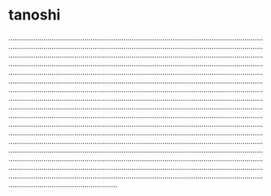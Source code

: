 # tanoshi
.................................................................................................................................................................................................................................................................................................................................................................................................................................................................................................................................................................................................................................................................................................................................................................................................................................................................................................................................................................................................................................................................................................................................................................................................................................................................................................................................................................................................................................................................................................................................................................................................................................................................................................................................................................................................................................................................................................................................................................................................................................................................................................................................................................................................................................................